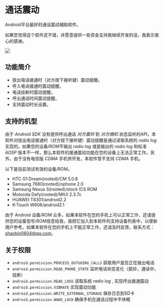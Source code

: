 # 通话震动 #

Android平台最好的通话震动辅助软件。

如果您觉得这个软件还不错，并愿意提供一些资金支持我继续开发的话，我表示衷心的感谢。

<a href='http://me.alipay.com/shaobin0604'><img src='https://img.alipay.com/sys/personalprod/style/mc/btn-index.png' /></a>

## 功能简介 ##

*   拔出电话接通时（对方按下接听键）震动提醒。
*   呼入电话接通时震动提醒。
*   电话挂断时震动提醒。
*   呼出通话时间震动提醒。
*   支持震动时长设置。

## 支持的机型 ##

由于 *Android SDK* 没有提供呼出通话 *对方震铃* 到 *对方摘机* 状态监听的API，本软件对拔出电话接通时（对方按下接听键）震动提醒是通过读取系统的 *radio log* 实现的。如果您的设备/ROM不输出 *radio log* 或是输出的 *radio log* 和标准 *AOSP* 版本不一样，那么本软件的接通震动功能在您的设备上无法正常工作。另外，由于没有电信版 *CDMA* 手机供开发，本软件暂不支持 *CDMA* 手机。 

以下是目前测试有效的设备/ROM。

*   HTC G1 Dream(rooted)/CM 5.0.8
*   Samsung 7680(rooted)/ophone 2.0
*   Samsung Nexus S(rooted)/stock ICS ROM
*   Motorola Defy(rooted)/MIUI 2.3.7c
*   HUAWEI T8301/android2.2
*   K-Touch W606/android2.1

由于 Android 设备/ROM 众多，如果本软件在您的手机上可以正常工作，还请提供您的设备型号/ROM信息给我，我把它加入到本软件的支持设备列表中，以便新用户参考。如果本软件在您的手机上不能正常工作，还请及时反馈，联系方式：shaobin0604@qq.com。

## 关于权限 ##

*   `android.permission.PROCESS_OUTGOING_CALLS` 获取用户是否正在拨出电话
*   `android.permission.READ_PHONE_STATE` 监听电话状态变化（振铃，通话中，挂断）
*   `android.permission.READ_LOGS` 读取系统 *radio log* , 实现呼出接通震动
*   `android.permission.VIBRATE` 实现震动功能
*   `android.permission.WRITE_EXTERNAL_STORAGE` 保存日志到SD卡
*   `android.permission.WAKE_LOCK` 确保手机在通话过程中不休眠
